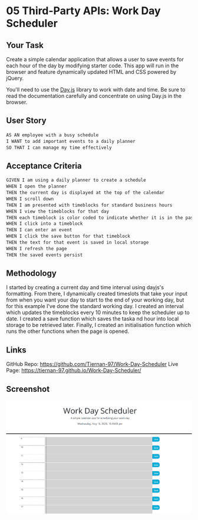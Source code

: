 # 05 Third-Party APIs: Work Day Scheduler

## Your Task

Create a simple calendar application that allows a user to save events for each hour of the day by modifying starter code. This app will run in the browser and feature dynamically updated HTML and CSS powered by jQuery.

You'll need to use the [Day.js](https://day.js.org/en/) library to work with date and time. Be sure to read the documentation carefully and concentrate on using Day.js in the browser.

## User Story

```md
AS AN employee with a busy schedule
I WANT to add important events to a daily planner
SO THAT I can manage my time effectively
```

## Acceptance Criteria

```md
GIVEN I am using a daily planner to create a schedule
WHEN I open the planner
THEN the current day is displayed at the top of the calendar
WHEN I scroll down
THEN I am presented with timeblocks for standard business hours
WHEN I view the timeblocks for that day
THEN each timeblock is color coded to indicate whether it is in the past, present, or future
WHEN I click into a timeblock
THEN I can enter an event
WHEN I click the save button for that timeblock
THEN the text for that event is saved in local storage
WHEN I refresh the page
THEN the saved events persist
```

## Methodology

I started by creating a current day and time interval using dayjs's formatting. From there, I dynamically created timeslots that take your input
from when you want your day to start to the end of your working day, but for this example I've done the standard working day. I created an interval which
updates the timeblocks every 10 minutes to keep the scheduler up to date. I created a save function which saves the taska nd hour into local storage to
be retrieved later. Finally, I created an initialisation function which runs the other functions when the page is opened.

## Links

GitHub Repo: https://github.com/Tiernan-97/Work-Day-Scheduler
Live Page: https://tiernan-97.github.io/Work-Day-Scheduler/

## Screenshot

<img src="./assets/screenshot.png"></img>